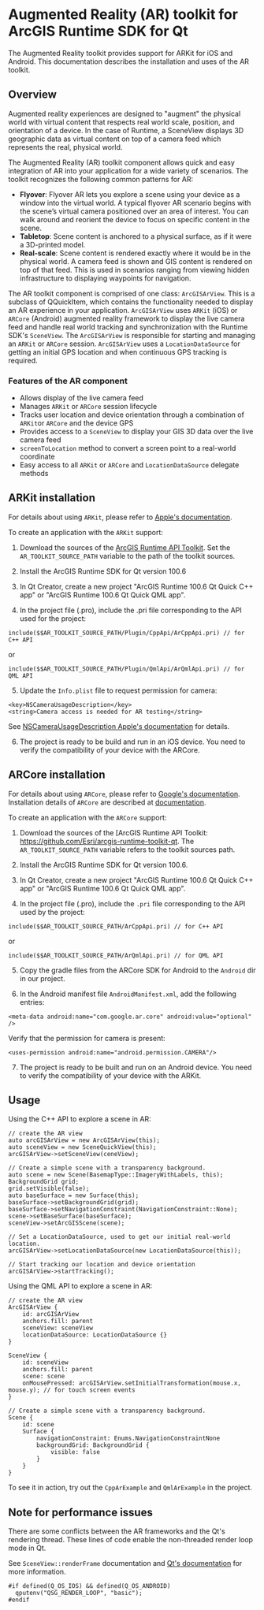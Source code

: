 
# Augmented Reality (AR) toolkit for ArcGIS Runtime SDK for Qt

The Augmented Reality toolkit provides support for ARKit for iOS and Android.
This documentation describes the installation and uses of the AR toolkit.

## Overview

Augmented reality experiences are designed to "augment" the physical world with virtual content that
respects real world scale, position, and orientation of a device. In the case of Runtime, a SceneView
displays 3D geographic data as virtual content on top of a camera feed which represents the real, physical
world.

The Augmented Reality (AR) toolkit component allows quick and easy integration of AR into your application
for a wide variety of scenarios. The toolkit recognizes the following common patterns for AR:

- **Flyover**: Flyover AR lets you explore a scene using your device as a window into the virtual world.
A typical flyover AR scenario begins with the scene’s virtual camera positioned over an area of interest.
You can walk around and reorient the device to focus on specific content in the scene.
- **Tabletop**: Scene content is anchored to a physical surface, as if it were a 3D-printed model.
- **Real-scale**: Scene content is rendered exactly where it would be in the physical world. A camera feed
is shown and GIS content is rendered on top of that feed. This is used in scenarios ranging from viewing
hidden infrastructure to displaying waypoints for navigation.

The AR toolkit component is comprised of one class: `ArcGISArView`. This is a subclass of QQuickItem, which
contains the functionality needed to display an AR experience in your application. `ArcGISArView` uses `ARKit` (iOS) or
`ARCore` (Android) augmented reality framework to display the live camera feed and handle real world tracking
and synchronization with the Runtime SDK's `SceneView`. The `ArcGISArView` is responsible for starting and
managing an `ARKit` or `ARCore` session. `ArcGISArView` uses a `LocationDataSource` for getting an initial GPS location
and when continuous GPS tracking is required.

### Features of the AR component

- Allows display of the live camera feed
- Manages `ARKit` or `ARCore` session lifecycle
- Tracks user location and device orientation through a combination of `ARKit`or `ARCore` and the device GPS
- Provides access to a `SceneView` to display your GIS 3D data over the live camera feed
- `screenToLocation` method to convert a screen point to a real-world coordinate
- Easy access to all `ARKit` or `ARCore` and `LocationDataSource` delegate methods

## ARKit installation

For details about using `ARKit`, please refer to [Apple's documentation](https://developer.apple.com/augmented-reality).

To create an application with the `ARKit` support:

1. Download the sources of the [ArcGIS Runtime API Toolkit](https://github.com/Esri/arcgis-runtime-toolkit-qt).
Set the `AR_TOOLKIT_SOURCE_PATH` variable to the path of the toolkit sources.

2. Install the ArcGIS Runtime SDK for Qt version 100.6

3. In Qt Creator, create a new project "ArcGIS Runtime 100.6 Qt Quick C++ app" or "ArcGIS Runtime 100.6 Qt Quick QML app".

4. In the project file (.pro), include the .pri file corresponding to the API used for the project:

```
include($$AR_TOOLKIT_SOURCE_PATH/Plugin/CppApi/ArCppApi.pri) // for C++ API
```
or
```
include($$AR_TOOLKIT_SOURCE_PATH/Plugin/QmlApi/ArQmlApi.pri) // for QML API
```

5. Update the `Info.plist` file to request permission for camera:

```
<key>NSCameraUsageDescription</key>
<string>Camera access is needed for AR testing</string>
```

See [NSCameraUsageDescription Apple's documentation](https://developer.apple.com/documentation/bundleresources/information_property_list/nscamerausagedescription?language=objc) for details.

6. The project is ready to be build and run in an iOS device. You need to verify the compatibility of your device
with the ARCore.

## ARCore installation

For details about using `ARCore`, please refer to [Google's documentation](https://developers.google.com/ar/).
Installation details of `ARCore` are described at
[documentation](https://developers.google.com/ar/develop/c/enable-arcore).

To create an application with the `ARCore` support:

1. Download the sources of the [ArcGIS Runtime API Toolkit: https://github.com/Esri/arcgis-runtime-toolkit-qt.
The `AR_TOOLKIT_SOURCE_PATH` variable refers to the toolkit sources path.

2. Install the ArcGIS Runtime SDK for Qt version 100.6.

3. In Qt Creator, create a new project "ArcGIS Runtime 100.6 Qt Quick C++ app" or "ArcGIS Runtime 100.6 Qt Quick QML app".

4. In the project file (.pro), include the `.pri` file corresponding to the API used by the project:

```
include($$AR_TOOLKIT_SOURCE_PATH/ArCppApi.pri) // for C++ API
```
or
```
include($$AR_TOOLKIT_SOURCE_PATH/ArQmlApi.pri) // for QML API
```

5. Copy the gradle files from the ARCore SDK for Android to the `Android` dir in our project.

6. In the Android manifest file `AndroidManifest.xml`, add the following entries:

```
<meta-data android:name="com.google.ar.core" android:value="optional" />
```

Verify that the permission for camera is present:

```
<uses-permission android:name="android.permission.CAMERA"/>
```

7. The project is ready to be built and run on an Android device. You need to verify the compatibility of your device
with the ARKit.

## Usage

Using the C++ API to explore a scene in AR:

```
// create the AR view
auto arcGISArView = new ArcGISArView(this);
auto sceneView = new SceneQuickView(this);
arcGISArView->setSceneView(ceneView);

// Create a simple scene with a transparency background.
auto scene = new Scene(BasemapType::ImageryWithLabels, this);
BackgroundGrid grid;
grid.setVisible(false);
auto baseSurface = new Surface(this);
baseSurface->setBackgroundGrid(grid);
baseSurface->setNavigationConstraint(NavigationConstraint::None);
scene->setBaseSurface(baseSurface);
sceneView->setArcGISScene(scene);

// Set a LocationDataSource, used to get our initial real-world location.
arcGISArView->setLocationDataSource(new LocationDataSource(this));

// Start tracking our location and device orientation
arcGISArView->startTracking();
```

Using the QML API to explore a scene in AR:

```
// create the AR view
ArcGISArView {
    id: arcGISArView
    anchors.fill: parent
    sceneView: sceneView
    locationDataSource: LocationDataSource {}
}

SceneView {
    id: sceneView
    anchors.fill: parent
    scene: scene
    onMousePressed: arcGISArView.setInitialTransformation(mouse.x, mouse.y); // for touch screen events
}

// Create a simple scene with a transparency background.
Scene {
    id: scene
    Surface {
        navigationConstraint: Enums.NavigationConstraintNone
        backgroundGrid: BackgroundGrid {
            visible: false
        }
    }
}
```

To see it in action, try out the `CppArExample` and `QmlArExample` in the project.

## Note for performance issues

There are some conflicts between the AR frameworks and the Qt's rendering thread.
These lines of code enable the non-threaded render loop mode in Qt.

See `SceneView::renderFrame` documentation and
[Qt's documentation](https://doc.qt.io/qt-5/qtquick-visualcanvas-scenegraph.html#non-threaded-render-loops-basic-and-windows)
for more information.

```
#if defined(Q_OS_IOS) && defined(Q_OS_ANDROID)
  qputenv("QSG_RENDER_LOOP", "basic");
#endif
```
